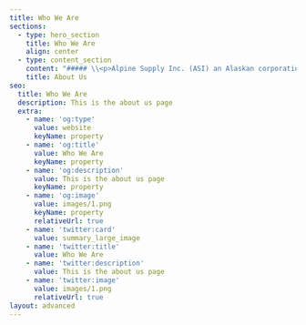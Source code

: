 ```yaml
---
title: Who We Are
sections:
  - type: hero_section
    title: Who We Are
    align: center
  - type: content_section
    content: "##### \\<p>Alpine Supply Inc. (ASI) an Alaskan corporation, has become a valued resource and partner for businesses and governments worldwide. We offer competitive pricing, National Stock Number (NSN) ordering, as well as a bulk ordering API for our large customers.\n\n##### Our products ship direct from the manufacturer, so you know they are the correct part at the best price.\n\n##### By striving to grow organically and partnering with new manufacturers, we have created a system of continuous natural growth. We only partner with manufacturers and brands we trust and can rely on for quality and delivery.\n\n##### We value our customers and work hard to ensure their complete satisfaction.\_*Before, during, and after every sale*, we will be there to answer any questions and to provide the best experience possible.\\</p>\n"
    title: About Us
seo:
  title: Who We Are
  description: This is the about us page
  extra:
    - name: 'og:type'
      value: website
      keyName: property
    - name: 'og:title'
      value: Who We Are
      keyName: property
    - name: 'og:description'
      value: This is the about us page
      keyName: property
    - name: 'og:image'
      value: images/1.png
      keyName: property
      relativeUrl: true
    - name: 'twitter:card'
      value: summary_large_image
    - name: 'twitter:title'
      value: Who We Are
    - name: 'twitter:description'
      value: This is the about us page
    - name: 'twitter:image'
      value: images/1.png
      relativeUrl: true
layout: advanced
---
```


